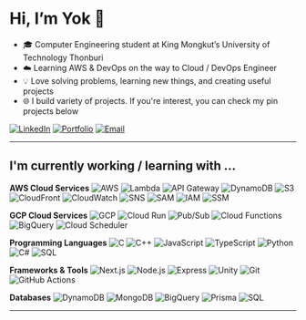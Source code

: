 <h1>Hi, I’m Yok 👋</h1>

- 🎓 Computer Engineering student at King Mongkut’s University of Technology Thonburi
- ☁️ Learning AWS & DevOps on the way to Cloud / DevOps Engineer
- 💡 Love solving problems, learning new things, and creating useful projects
- 🌐 I build variety of projects. If you're interest, you can check my pin projects below

[![LinkedIn](https://img.shields.io/badge/LinkedIn-0077B5?style=for-the-badge&logo=linkedin&logoColor=white)](https://www.linkedin.com/in/boonyawee-wasupornrujee-464998369/)
[![Portfolio](https://img.shields.io/badge/Portfolio-FF5722?style=for-the-badge&logo=google-chrome&logoColor=white)](https://d3cjdq9tq2wsde.cloudfront.net/)
[![Email](https://img.shields.io/badge/Email-D14836?style=for-the-badge&logo=gmail&logoColor=white)](mailto:yok.byw@gmail.com)

---

## I'm currently working / learning with ...

**AWS Cloud Services**
![AWS](https://img.shields.io/badge/AWS-232F3E?style=flat&logo=amazon-aws&logoColor=white)
![Lambda](https://img.shields.io/badge/AWS_Lambda-FF9900?style=flat&logo=aws-lambda&logoColor=white)
![API Gateway](https://img.shields.io/badge/API_Gateway-FF4F8B?style=flat&logo=amazon-aws&logoColor=white)
![DynamoDB](https://img.shields.io/badge/DynamoDB-4053D6?style=flat&logo=amazon-dynamodb&logoColor=white)
![S3](https://img.shields.io/badge/S3-569A31?style=flat&logo=amazon-s3&logoColor=white)
![CloudFront](https://img.shields.io/badge/CloudFront-FF4F8B?style=flat&logo=amazon-aws&logoColor=white)
![CloudWatch](https://img.shields.io/badge/CloudWatch-FF4F8B?style=flat&logo=amazon-cloudwatch&logoColor=white)
![SNS](https://img.shields.io/badge/SNS-FF9900?style=flat&logo=amazon-aws&logoColor=white)
![SAM](https://img.shields.io/badge/SAM-FF9900?style=flat&logo=amazon-aws&logoColor=white)
![IAM](https://img.shields.io/badge/IAM-FF9900?style=flat&logo=amazon-aws&logoColor=white)
![SSM](https://img.shields.io/badge/SSM-FF9900?style=flat&logo=amazon-aws&logoColor=white)

**GCP Cloud Services**
![GCP](https://img.shields.io/badge/Google_Cloud-4285F4?style=flat&logo=google-cloud&logoColor=white)
![Cloud Run](https://img.shields.io/badge/Cloud_Run-4285F4?style=flat&logo=google-cloud&logoColor=white)
![Pub/Sub](https://img.shields.io/badge/Pub/Sub-4285F4?style=flat&logo=google-cloud&logoColor=white)
![Cloud Functions](https://img.shields.io/badge/Cloud_Functions-4285F4?style=flat&logo=google-cloud&logoColor=white)
![BigQuery](https://img.shields.io/badge/BigQuery-4285F4?style=flat&logo=google-cloud&logoColor=white)
![Cloud Scheduler](https://img.shields.io/badge/Cloud_Scheduler-4285F4?style=flat&logo=google-cloud&logoColor=white)

**Programming Languages**
![C](https://img.shields.io/badge/C-A8B9CC?style=flat&logo=c&logoColor=black)
![C++](https://img.shields.io/badge/C++-00599C?style=flat&logo=c%2B%2B&logoColor=white)
![JavaScript](https://img.shields.io/badge/JavaScript-F7DF1E?style=flat&logo=javascript&logoColor=black)
![TypeScript](https://img.shields.io/badge/TypeScript-3178C6?style=flat&logo=typescript&logoColor=white)
![Python](https://img.shields.io/badge/Python-3776AB?style=flat&logo=python&logoColor=white)
![C#](https://img.shields.io/badge/C%23-239120?style=flat&logo=c-sharp&logoColor=white)
![SQL](https://img.shields.io/badge/SQL-4479A1?style=flat&logo=postgresql&logoColor=white)

**Frameworks & Tools**
![Next.js](https://img.shields.io/badge/Next.js-000000?style=flat&logo=next.js&logoColor=white)
![Node.js](https://img.shields.io/badge/Node.js-339933?style=flat&logo=node.js&logoColor=white)
![Express](https://img.shields.io/badge/Express-000000?style=flat&logo=express&logoColor=white)
![Unity](https://img.shields.io/badge/Unity-000000?style=flat&logo=unity&logoColor=white)
![Git](https://img.shields.io/badge/Git-F05032?style=flat&logo=git&logoColor=white)
![GitHub Actions](https://img.shields.io/badge/GitHub_Actions-2088FF?style=flat&logo=github-actions&logoColor=white)

**Databases**
![DynamoDB](https://img.shields.io/badge/DynamoDB-4053D6?style=flat&logo=amazon-dynamodb&logoColor=white)
![MongoDB](https://img.shields.io/badge/MongoDB-47A248?style=flat&logo=mongodb&logoColor=white)
![BigQuery](https://img.shields.io/badge/BigQuery-4285F4?style=flat&logo=google-cloud&logoColor=white)
![Prisma](https://img.shields.io/badge/Prisma-2D3748?style=flat&logo=prisma&logoColor=white)
![SQL](https://img.shields.io/badge/SQL-4479A1?style=flat&logo=postgresql&logoColor=white)

---


